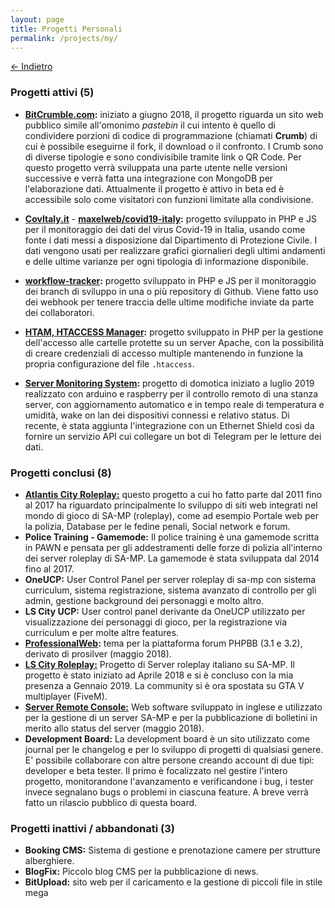```yaml
---
layout: page
title: Progetti Personali
permalink: /projects/my/
---
```


[&larr; Indietro](../)

### Progetti attivi (5)


- **[BitCrumble.com](https://bitcrumble.com):** iniziato a giugno 2018, il progetto riguarda un sito web pubblico simile all'omonimo _pastebin_ il cui intento è quello di condividere porzioni di codice di programmazione (chiamati **Crumb**) di cui è possibile eseguirne il fork, il download o il confronto. I Crumb sono di diverse tipologie e sono condivisibile tramite link o QR Code. Per questo progetto verrà sviluppata una parte utente nelle versioni successive e verrà fatta una integrazione con MongoDB per l'elaborazione dati. Attualmente il progetto è attivo in beta ed è accessibile solo come visitatori con funzioni limitate alla condivisione.

- **[CovItaly.it](https://covitaly.it)** - **[maxelweb/covid19-italy](https://github.com/Maxelweb/covid19-italy):** progetto sviluppato in PHP e JS per il monitoraggio dei dati del virus Covid-19 in Italia, usando come fonte i dati messi a disposizione dal Dipartimento di Protezione Civile. I dati vengono usati per realizzare grafici giornalieri degli ultimi andamenti e delle ultime varianze per ogni tipologia di informazione disponibile. 

- **[workflow-tracker](https://github.com/Maxelweb/workflow-tracker):** progetto sviluppato in PHP e JS per il monitoraggio dei branch di sviluppo in una o più repository di Github. Viene fatto uso dei webhook per tenere traccia delle ultime modifiche inviate da parte dei collaboratori. 

- **[HTAM, HTACCESS Manager](https://github.com/Maxelweb/HTAM):** progetto sviluppato in PHP per la gestione dell'accesso alle cartelle protette su un server Apache, con la possibilità di creare credenziali di accesso multiple mantenendo in funzione la propria configurazione del file `.htaccess`.

- **[Server Monitoring System](https://github.com/Maxelweb/ServerMonitoringSystem):** progetto di domotica iniziato a luglio 2019 realizzato con arduino e raspberry per il controllo remoto di una stanza server, con aggiornamento automatico e in tempo reale di temperatura e umidità, wake on lan dei dispositivi connessi e relativo status. Di recente, è stata aggiunta l'integrazione con un Ethernet Shield così da fornire un servizio API cui collegare un bot di Telegram per le letture dei dati.



### Progetti conclusi (8)

- **[Atlantis City Roleplay:](../acrp)** questo progetto a cui ho fatto parte dal 2011 fino al 2017 ha riguardato principalmente lo sviluppo di siti web integrati nel mondo di gioco di SA-MP (roleplay), come ad esempio Portale web per la polizia, Database per le fedine penali, Social network e forum.
- **Police Training - Gamemode:** Il police training è una gamemode scritta in PAWN e pensata per gli addestramenti
delle forze di polizia all'interno dei server roleplay di SA-MP. La gamemode è stata sviluppata dal 2014 fino al 2017.
- **OneUCP:** User Control Panel per server roleplay di sa-mp con sistema curriculum, sistema registrazione,
sistema avanzato di controllo per gli admin, gestione background dei personaggi e molto altro.
- **LS City UCP:** User control panel derivante da OneUCP utilizzato per visualizzazione dei personaggi
di gioco, per la registrazione via curriculum e per molte altre features.
- **[ProfessionalWeb](http://pw.marianosciacco.it):** tema per la piattaforma forum PHPBB (3.1 e 3.2), derivato di prosilver (maggio 2018).
- **[LS City Roleplay:](https://lscity.org)** Progetto di Server roleplay italiano su SA-MP. Il progetto è stato iniziato ad Aprile 2018 e si è concluso con la mia presenza a Gennaio 2019. La community si è ora spostata su GTA V multiplayer (FiveM).
- **[Server Remote Console:](http://src.debug.ovh)** Web software sviluppato in inglese e utilizzato per la gestione di un server SA-MP e per la pubblicazione di bolletini in merito allo status del server (maggio 2018).
- **Development Board:** La development board è un sito utilizzato come journal per le changelog e per lo sviluppo di progetti di qualsiasi genere. E' possibile collaborare con altre persone creando account di due tipi: developer e beta tester. Il primo è focalizzato nel gestire l'intero progetto, monitorandone l'avanzamento e verificandone i bug, i tester invece segnalano bugs o problemi in ciascuna feature. A breve verrà fatto un rilascio pubblico di questa board.


### Progetti inattivi / abbandonati (3)

- **Booking CMS:** Sistema di gestione e prenotazione camere per strutture alberghiere.
- **BlogFix:** Piccolo blog CMS per la pubblicazione di news.
- **BitUpload:** sito web per il caricamento e la gestione di piccoli file in stile mega
